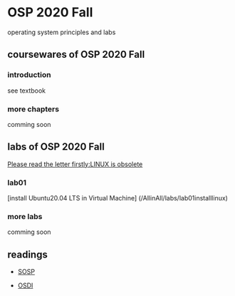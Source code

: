 # OSP 2020 Fall
operating system principles and labs
## coursewares of OSP 2020 Fall

### introduction
see textbook

### more chapters
comming soon

## labs of OSP 2020 Fall
[Please read the letter firstly:LINUX is obsolete](/doc/LINUXisobsolete.pdf)

### lab01
[install Ubuntu20.04 LTS in Virtual Machine] (/AllinAll/labs/lab01installlinux)

### more labs
comming soon


## readings
* [SOSP](http://www.sosp.org/)

* [OSDI](https://www.usenix.org/conference/osdi20)
